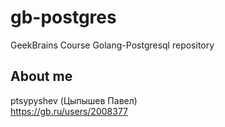 # gb-postgres

GeekBrains Course Golang-Postgresql repository
## About me

ptsypyshev (Цыпышев Павел)  
https://gb.ru/users/2008377